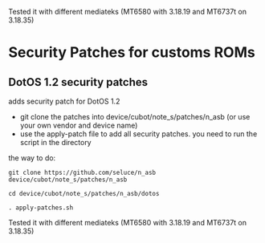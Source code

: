 Tested it with different mediateks (MT6580 with 3.18.19 and MT6737t on 3.18.35)


Security Patches for customs ROMs
===========
DotOS 1.2 security patches 
------------------

adds security patch for DotOS 1.2

- git clone the patches into device/cubot/note_s/patches/n_asb (or use your own vendor and device name)
- use the apply-patch file to add all security patches. you need to run the script in the directory

the way to do:
```
git clone https://github.com/seluce/n_asb device/cubot/note_s/patches/n_asb

cd device/cubot/note_s/patches/n_asb/dotos

. apply-patches.sh
```

Tested it with different mediateks (MT6580 with 3.18.19 and MT6737t on 3.18.35)